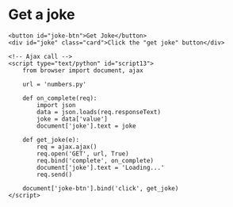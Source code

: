 <!DOCTYPE html>
<html lang="en">
<head>
    <meta charset="UTF-8">
    <meta name="viewport" content="width=device-width, initial-scale=1.0">
    <title>Brython Examples</title>
 <!-- Ajax call -->
  <script src="https://cdnjs.cloudflare.com/ajax/libs/brython/3.8.8/brython.js" integrity="sha256-rA89wPrTJJQFWJaZveKW8jpdmC3t5F9rRkPyBjz8G04=" crossorigin="anonymous"></script> 

 <script src="https://cdnjs.cloudflare.com/ajax/libs/brython/3.8.8/brython_stdlib.js" integrity="sha256-Gnrw9tIjrsXcZSCh/wos5Jrpn0bNVNFJuNJI9d71TDs=" crossorigin="anonymous"></script> 
 <!-- Ajax call -->
</head>
<body onload="brython()">
    <h1>Get a joke</h1>

    <button id="joke-btn">Get Joke</button>
    <div id="joke" class="card">Click the "get joke" button</div>

    <!-- Ajax call -->
    <script type="text/python" id="script13">
        from browser import document, ajax

        url = 'numbers.py'

        def on_complete(req):
            import json
            data = json.loads(req.responseText)
            joke = data['value']
            document['joke'].text = joke

        def get_joke(e):
            req = ajax.ajax()
            req.open('GET', url, True)
            req.bind('complete', on_complete)
            document['joke'].text = 'Loading...'
            req.send()

        document['joke-btn'].bind('click', get_joke)
    </script>

</body>
</html>
